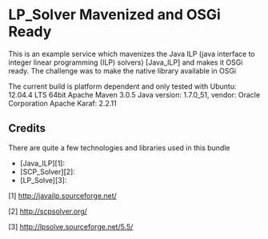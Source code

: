 # LP_Solver Mavenized and OSGi Ready

This is an example service which mavenizes the Java ILP (java interface to integer linear programming (ILP) solvers) [Java_ILP]
and makes it OSGi ready. The challenge was to make the native library available in OSGi

The current build is platform dependent and only tested with
Ubuntu: 12.04.4 LTS 64bit
Apache Maven 3.0.5
Java version: 1.7.0_51, vendor: Oracle Corporation
Apache Karaf: 2.2.11



## Credits

There are quite a few technologies and libraries used in this bundle

* [Java_ILP][1]:
* [SCP_Solver][2]:
* [LP_Solve][3]:

[1] http://javailp.sourceforge.net/

[2] http://scpsolver.org/

[3] http://lpsolve.sourceforge.net/5.5/
